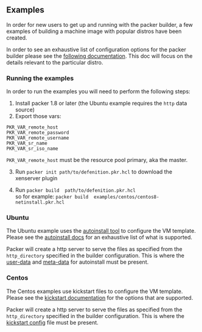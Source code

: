 ## Examples

In order for new users to get up and running with the packer builder, a few examples of building a machine image with popular distros have been created.

In order to see an exhaustive list of configuration options for the packer builder please see the [following documentation](../docs/builders/xenserver-iso.html.markdown). This doc will focus on the details relevant to the particular distro.

### Running the examples

In order to run the examples you will need to perform the following steps:
1. Install packer 1.8 or later (the Ubuntu example requires the `http` data source)
2. Export those vars:
```
PKR_VAR_remote_host
PKR_VAR_remote_password
PKR_VAR_remote_username
PKR_VAR_sr_name
PKR_VAR_sr_iso_name
``` 
`PKR_VAR_remote_host` must be the resource pool primary, aka the master.

3. Run `packer init path/to/defenition.pkr.hcl` to download the xenserver plugin

4. Run `packer build  path/to/defenition.pkr.hcl`   
so for example:
`packer build  examples/centos/centos8-netinstall.pkr.hcl`

### Ubuntu

The Ubuntu example uses the [autoinstall tool](https://ubuntu.com/server/docs/install/autoinstallhttps://ubuntu.com/server/docs/install/autoinstall) to configure the VM template. Please see the [autoinstall docs](https://ubuntu.com/server/docs/install/autoinstall-reference) for an exhaustive list of what is supported.

Packer will create a http server to serve the files as specified from the `http_directory` specified in the builder configuration. This is where the [user-data](http/ubuntu-2004/user-data) and [meta-data](http/ubuntu-2004/meta-data) for autoinstall must be present.

### Centos

The Centos examples use kickstart files to configure the VM template. Please see the [kickstart documentation](https://access.redhat.com/documentation/en-us/red_hat_enterprise_linux/7/html/installation_guide/sect-kickstart-syntax) for the options that are supported.

Packer will create a http server to serve the files as specified from the `http_directory` specified in the builder configuration. This is where the [kickstart config](http/centos8/ks-centos8.cfg) file must be present.
